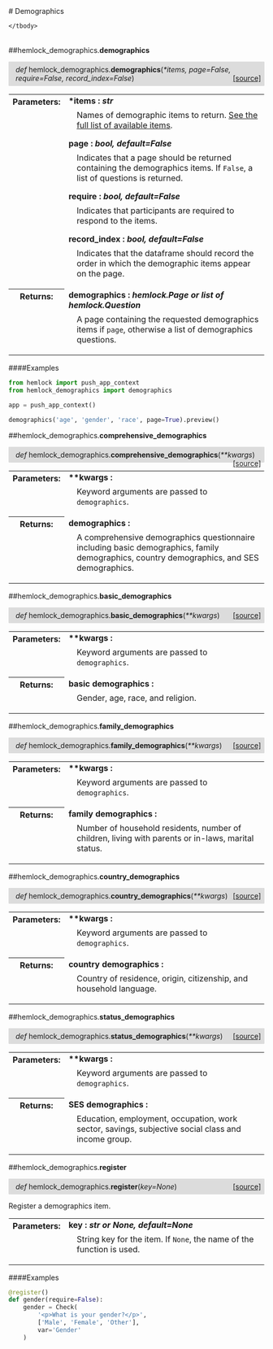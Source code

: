 <script src="https://cdn.mathjax.org/mathjax/latest/MathJax.js?config=TeX-AMS-MML_HTMLorMML" type="text/javascript"></script>

<link rel="stylesheet" href="https://assets.readthedocs.org/static/css/readthedocs-doc-embed.css" type="text/css" />

<style>
    a.src-href {
        float: right;
    }
    p.attr {
        margin-top: 0.5em;
        margin-left: 1em;
    }
    p.func-header {
        background-color: gainsboro;
        border-radius: 0.1em;
        padding: 0.5em;
        padding-left: 1em;
    }
    table.field-table {
        border-radius: 0.1em
    }
</style># Demographics

<table class="docutils field-list field-table" frame="void" rules="none">
    <col class="field-name" />
    <col class="field-body" />
    <tbody valign="top">
        
    </tbody>
</table>



##hemlock_demographics.**demographics**

<p class="func-header">
    <i>def</i> hemlock_demographics.<b>demographics</b>(<i>*items, page=False, require=False, record_index=False</i>) <a class="src-href" target="_blank" href="https://github.com/dsbowen/hemlock-demographics/blob/master/hemlock_demographics/__init__.py#L15">[source]</a>
</p>



<table class="docutils field-list field-table" frame="void" rules="none">
    <col class="field-name" />
    <col class="field-body" />
    <tbody valign="top">
        <tr class="field">
    <th class="field-name"><b>Parameters:</b></td>
    <td class="field-body" width="100%"><b>*items : <i>str</i></b>
<p class="attr">
    Names of demographic items to return. <a href="items.md">See the full list of available items</a>.
</p>
<b>page : <i>bool, default=False</i></b>
<p class="attr">
    Indicates that a page should be returned containing the demographics items. If <code>False</code>, a list of questions is returned.
</p>
<b>require : <i>bool, default=False</i></b>
<p class="attr">
    Indicates that participants are required to respond to the items.
</p>
<b>record_index : <i>bool, default=False</i></b>
<p class="attr">
    Indicates that the dataframe should record the order in which the demographic items appear on the page.
</p></td>
</tr>
<tr class="field">
    <th class="field-name"><b>Returns:</b></td>
    <td class="field-body" width="100%"><b>demographics : <i>hemlock.Page or list of hemlock.Question</i></b>
<p class="attr">
    A page containing the requested demographics items if <code>page</code>, otherwise a list of demographics questions.
</p></td>
</tr>
    </tbody>
</table>

####Examples

```python
from hemlock import push_app_context
from hemlock_demographics import demographics

app = push_app_context()

demographics('age', 'gender', 'race', page=True).preview()
```

##hemlock_demographics.**comprehensive_demographics**

<p class="func-header">
    <i>def</i> hemlock_demographics.<b>comprehensive_demographics</b>(<i>**kwargs</i>) <a class="src-href" target="_blank" href="https://github.com/dsbowen/hemlock-demographics/blob/master/hemlock_demographics/__init__.py#L79">[source]</a>
</p>



<table class="docutils field-list field-table" frame="void" rules="none">
    <col class="field-name" />
    <col class="field-body" />
    <tbody valign="top">
        <tr class="field">
    <th class="field-name"><b>Parameters:</b></td>
    <td class="field-body" width="100%"><b>**kwargs : <i></i></b>
<p class="attr">
    Keyword arguments are passed to <code>demographics</code>.
</p></td>
</tr>
<tr class="field">
    <th class="field-name"><b>Returns:</b></td>
    <td class="field-body" width="100%"><b>demographics : <i></i></b>
<p class="attr">
    A comprehensive demographics questionnaire including basic demographics, family demographics, country demographics, and SES demographics.
</p></td>
</tr>
    </tbody>
</table>



##hemlock_demographics.**basic_demographics**

<p class="func-header">
    <i>def</i> hemlock_demographics.<b>basic_demographics</b>(<i>**kwargs</i>) <a class="src-href" target="_blank" href="https://github.com/dsbowen/hemlock-demographics/blob/master/hemlock_demographics/__init__.py#L115">[source]</a>
</p>



<table class="docutils field-list field-table" frame="void" rules="none">
    <col class="field-name" />
    <col class="field-body" />
    <tbody valign="top">
        <tr class="field">
    <th class="field-name"><b>Parameters:</b></td>
    <td class="field-body" width="100%"><b>**kwargs : <i></i></b>
<p class="attr">
    Keyword arguments are passed to <code>demographics</code>.
</p></td>
</tr>
<tr class="field">
    <th class="field-name"><b>Returns:</b></td>
    <td class="field-body" width="100%"><b>basic demographics : <i></i></b>
<p class="attr">
    Gender, age, race, and religion.
</p></td>
</tr>
    </tbody>
</table>



##hemlock_demographics.**family_demographics**

<p class="func-header">
    <i>def</i> hemlock_demographics.<b>family_demographics</b>(<i>**kwargs</i>) <a class="src-href" target="_blank" href="https://github.com/dsbowen/hemlock-demographics/blob/master/hemlock_demographics/__init__.py#L129">[source]</a>
</p>



<table class="docutils field-list field-table" frame="void" rules="none">
    <col class="field-name" />
    <col class="field-body" />
    <tbody valign="top">
        <tr class="field">
    <th class="field-name"><b>Parameters:</b></td>
    <td class="field-body" width="100%"><b>**kwargs : <i></i></b>
<p class="attr">
    Keyword arguments are passed to <code>demographics</code>.
</p></td>
</tr>
<tr class="field">
    <th class="field-name"><b>Returns:</b></td>
    <td class="field-body" width="100%"><b>family demographics : <i></i></b>
<p class="attr">
    Number of household residents, number of children, living with parents or in-laws, marital status.
</p></td>
</tr>
    </tbody>
</table>



##hemlock_demographics.**country_demographics**

<p class="func-header">
    <i>def</i> hemlock_demographics.<b>country_demographics</b>(<i>**kwargs</i>) <a class="src-href" target="_blank" href="https://github.com/dsbowen/hemlock-demographics/blob/master/hemlock_demographics/__init__.py#L150">[source]</a>
</p>



<table class="docutils field-list field-table" frame="void" rules="none">
    <col class="field-name" />
    <col class="field-body" />
    <tbody valign="top">
        <tr class="field">
    <th class="field-name"><b>Parameters:</b></td>
    <td class="field-body" width="100%"><b>**kwargs : <i></i></b>
<p class="attr">
    Keyword arguments are passed to <code>demographics</code>.
</p></td>
</tr>
<tr class="field">
    <th class="field-name"><b>Returns:</b></td>
    <td class="field-body" width="100%"><b>country demographics : <i></i></b>
<p class="attr">
    Country of residence, origin, citizenship, and household language.
</p></td>
</tr>
    </tbody>
</table>



##hemlock_demographics.**status_demographics**

<p class="func-header">
    <i>def</i> hemlock_demographics.<b>status_demographics</b>(<i>**kwargs</i>) <a class="src-href" target="_blank" href="https://github.com/dsbowen/hemlock-demographics/blob/master/hemlock_demographics/__init__.py#L164">[source]</a>
</p>



<table class="docutils field-list field-table" frame="void" rules="none">
    <col class="field-name" />
    <col class="field-body" />
    <tbody valign="top">
        <tr class="field">
    <th class="field-name"><b>Parameters:</b></td>
    <td class="field-body" width="100%"><b>**kwargs : <i></i></b>
<p class="attr">
    Keyword arguments are passed to <code>demographics</code>.
</p></td>
</tr>
<tr class="field">
    <th class="field-name"><b>Returns:</b></td>
    <td class="field-body" width="100%"><b>SES demographics : <i></i></b>
<p class="attr">
    Education, employment, occupation, work sector, savings, subjective social class and income group.
</p></td>
</tr>
    </tbody>
</table>



##hemlock_demographics.**register**

<p class="func-header">
    <i>def</i> hemlock_demographics.<b>register</b>(<i>key=None</i>) <a class="src-href" target="_blank" href="https://github.com/dsbowen/hemlock-demographics/blob/master/hemlock_demographics/__init__.py#L191">[source]</a>
</p>

Register a demographics item.

<table class="docutils field-list field-table" frame="void" rules="none">
    <col class="field-name" />
    <col class="field-body" />
    <tbody valign="top">
        <tr class="field">
    <th class="field-name"><b>Parameters:</b></td>
    <td class="field-body" width="100%"><b>key : <i>str or None, default=None</i></b>
<p class="attr">
    String key for the item. If <code>None</code>, the name of the function is used.
</p></td>
</tr>
    </tbody>
</table>

####Examples

```python
@register()
def gender(require=False):
    gender = Check(
        '<p>What is your gender?</p>',
        ['Male', 'Female', 'Other'],
        var='Gender'
    )
```